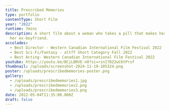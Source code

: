 ```yaml
---
title: Prescribed Memories
type: portfolio
contentType: Short Film
year: "2022"
runtime: 7mins
description: A short film about a woman who takes a pill that makes her forget
  her ex-boyfriend.
accolades:
  - Best Director - Western Canadian International Film Festival 2022
  - Best Sci-Fi/Fantasy - altff Short Category Fall 2022
  - Best Acting- Western Canadian International Film Festival 2022
youtube: https://youtu.be/BCjLBRVE-n0?si=rinI7DZ2wC6tPruf
thumbnail: /uploads/screenshot-2024-11-19-105324.png
poster: /uploads/prescribedmemories-poster.png
gallery:
  - /uploads/prescribedmemories1.jpg
  - /uploads/prescribedmemories2.png
  - /uploads/prescribedmemories3.png
date: 2022-05-04T11:35:00.000Z
draft: false
---
```

